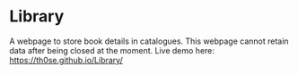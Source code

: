 # Library
 A webpage to store book details in catalogues.
 This webpage cannot retain data after being closed at the moment.
 Live demo here: https://th0se.github.io/Library/
